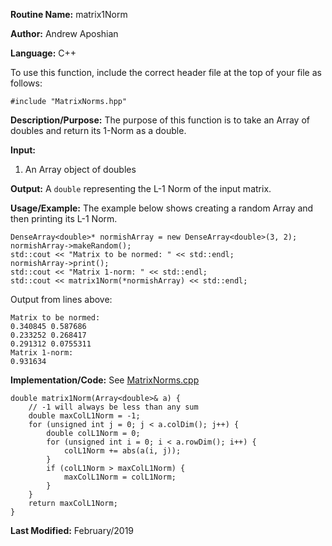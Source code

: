 **Routine Name:** matrix1Norm

**Author:** Andrew Aposhian

**Language:** C++

To use this function, include the correct header file at the top of your file as follows:
```
#include "MatrixNorms.hpp"
```

**Description/Purpose:** The purpose of this function is to take an Array of doubles and return its 1-Norm as a double.

**Input:**
1. An Array object of doubles

**Output:** A `double` representing the L-1 Norm of the input matrix.

**Usage/Example:** The example below shows creating a random Array and then printing its L-1 Norm.
```
DenseArray<double>* normishArray = new DenseArray<double>(3, 2);
normishArray->makeRandom();
std::cout << "Matrix to be normed: " << std::endl;
normishArray->print();
std::cout << "Matrix 1-norm: " << std::endl;
std::cout << matrix1Norm(*normishArray) << std::endl;
```

Output from lines above:
```
Matrix to be normed: 
0.340845 0.587686 
0.233252 0.268417 
0.291312 0.0755311 
Matrix 1-norm: 
0.931634
```

**Implementation/Code:**
See [MatrixNorms.cpp](https://github.com/aposhiana/math5610/blob/master/src/lib/MatrixNorms.cpp)
```
double matrix1Norm(Array<double>& a) {
    // -1 will always be less than any sum
    double maxColL1Norm = -1;
    for (unsigned int j = 0; j < a.colDim(); j++) {
        double colL1Norm = 0;
        for (unsigned int i = 0; i < a.rowDim(); i++) {
            colL1Norm += abs(a(i, j));
        }
        if (colL1Norm > maxColL1Norm) {
            maxColL1Norm = colL1Norm;
        }
    }
    return maxColL1Norm;
}
```
**Last Modified:** February/2019

